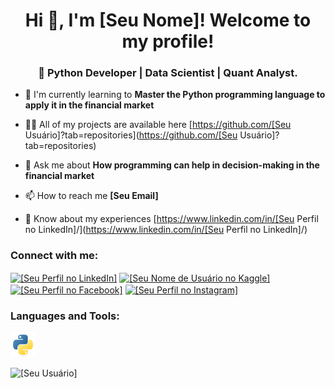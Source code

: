 <h1 align="center">Hi 👋, I'm [Seu Nome]! Welcome to my profile!</h1>
<h3 align="center">🐍 Python Developer | Data Scientist | Quant Analyst.</h3>

- 🌱 I'm currently learning to **Master the Python programming language to apply it in the financial market**

- 👨‍💻 All of my projects are available here [https://github.com/[Seu Usuário]?tab=repositories](https://github.com/[Seu Usuário]?tab=repositories)

- 💬 Ask me about **How programming can help in decision-making in the financial market**

- 📫 How to reach me **[Seu Email]**

- 📄 Know about my experiences [https://www.linkedin.com/in/[Seu Perfil no LinkedIn]/](https://www.linkedin.com/in/[Seu Perfil no LinkedIn]/)

<h3 align="left">Connect with me:</h3>
<p align="left">
<a href="https://linkedin.com/in/[Seu Perfil no LinkedIn]" target="blank"><img align="center" src="https://raw.githubusercontent.com/rahuldkjain/github-profile-readme-generator/master/src/images/icons/Social/linked-in-alt.svg" alt="[Seu Perfil no LinkedIn]" height="30" width="40" /></a>
<a href="https://kaggle.com/[Seu Nome de Usuário no Kaggle]" target="blank"><img align="center" src="https://raw.githubusercontent.com/rahuldkjain/github-profile-readme-generator/master/src/images/icons/Social/kaggle.svg" alt="[Seu Nome de Usuário no Kaggle]" height="30" width="40" /></a>
<a href="https://fb.com/[Seu Perfil no Facebook]" target="blank"><img align="center" src="https://raw.githubusercontent.com/rahuldkjain/github-profile-readme-generator/master/src/images/icons/Social/facebook.svg" alt="[Seu Perfil no Facebook]" height="30" width="40" /></a>
<a href="https://instagram.com/[Seu Perfil no Instagram]" target="blank"><img align="center" src="https://raw.githubusercontent.com/rahuldkjain/github-profile-readme-generator/master/src/images/icons/Social/instagram.svg" alt="[Seu Perfil no Instagram]" height="30" width="40" /></a>
</p>

<h3 align="left">Languages and Tools:</h3>
<p align="left"> <a href="https://www.python.org" target="_blank" rel="noreferrer"> <img src="https://raw.githubusercontent.com/devicons/devicon/master/icons/python/python-original.svg" alt="python" width="40" height="40"/> </a> </p>

<p><img align="left" src="https://github-readme-stats.vercel.app/api/top-langs?username=[Seu Usuário]&show_icons=true&locale=en&layout=compact" alt="[Seu Usuário]" /></p>



